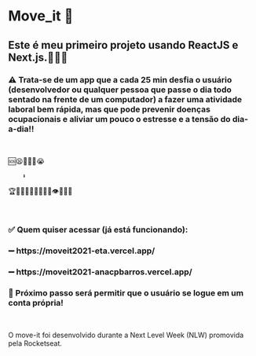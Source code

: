 # Move_it  💪
<h2>Este é meu primeiro projeto usando ReactJS e Next.js.👩🏻‍💻 
<h3>⚠️ Trata-se de um app que a cada 25 min desfia o usuário (desenvolvedor ou qualquer pessoa que passe o dia todo sentado na frente de um computador) a fazer uma atividade laboral bem rápida, mas que pode prevenir doenças ocupacionais e aliviar um pouco o estresse e a tensão do dia-a-dia!!</h3><br /> 
 
<p>  🆘😫😤🤯🤬😭      
 
        ⬇️   
 
 🏆🧘🏻‍♀️🤸🏻🤓😁💪👁🦵🙌👏 </p><br />
 
<h3>✅ Quem quiser acessar (já está funcionando):  
 <h3>➖ https://moveit2021-eta.vercel.app/  
 <h3>➖ https://moveit2021-anacpbarros.vercel.app/  
  
<h3>🎯 Próximo passo será permitir que o usuário se logue em um conta própria! </h3> <br />

<p> O move-it foi desenvolvido durante a Next Level Week (NLW) promovida pela Rocketseat.</p>
